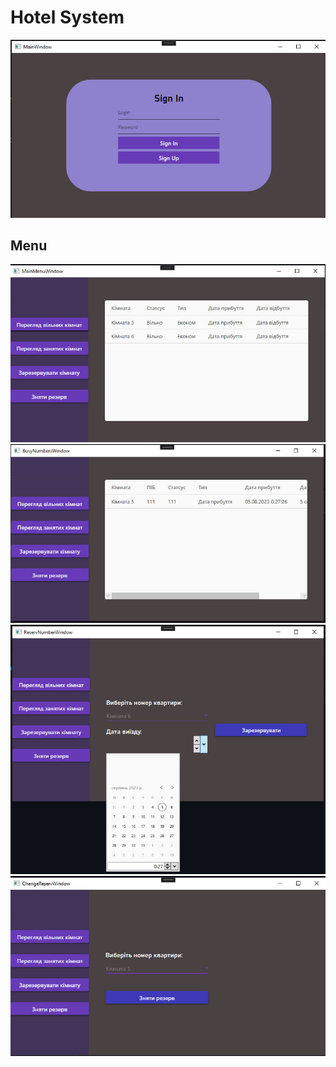 # Hotel System
<img src="./Images/photo_2023-08-05_00-25-24.jpg">
<h2>Menu</h2>
<img src="./Images/photo_2023-08-05_00-28-12.jpg">
<img src="./Images/photo_2023-08-05_00-28-15.jpg">
<img src="./Images/photo_2023-08-05_00-28-19.jpg">
<img src="./Images/photo_2023-08-05_00-28-21.jpg">



